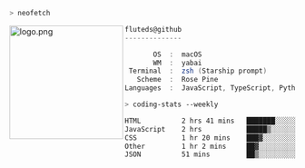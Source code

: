 ```zsh
> neofetch
```

<!--img align="left" src="https://github.com/fluteds.png" alt="logo.png" width="200"/>-->
<img align="left" src="https://external-content.duckduckgo.com/iu/?u=https%3A%2F%2F78.media.tumblr.com%2F975fca5f82161b190efdcaa05ffbd4ec%2Ftumblr_p6q6m9TJF01x3p3jmo1_500.png&f=1&nofb=1" alt="logo.png" width="200"/>

```csharp
fluteds@github
--------------

       OS  :  macOS
       WM  :  yabai
 Terminal  :  zsh (Starship prompt)  
   Scheme  :  Rose Pine  
Languages  :  JavaScript, TypeScript, Python, HTML, CSS  

```

```zsh
> coding-stats --weekly
```

<!--START_SECTION:waka-->

```txt
HTML          2 hrs 41 mins   ███████░░░░░░░░░░░░░░░░░░   28.29 %
JavaScript    2 hrs           █████▒░░░░░░░░░░░░░░░░░░░   21.06 %
CSS           1 hr 20 mins    ███▓░░░░░░░░░░░░░░░░░░░░░   14.00 %
Other         1 hr 2 mins     ██▓░░░░░░░░░░░░░░░░░░░░░░   10.89 %
JSON          51 mins         ██▒░░░░░░░░░░░░░░░░░░░░░░   09.06 %
```

<!--END_SECTION:waka-->
